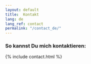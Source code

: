 ```yaml
---
layout: default
title:  Kontakt
lang: de
lang_ref: contact
permalink: "/contact_de/"
---
```

### So kannst Du mich kontaktieren:
{% include contact.html %}
